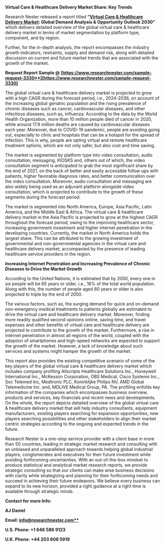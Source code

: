 ﻿**Virtual Care & Healthcare Delivery Market Share: Key Trends**

Research Nester released a report titled **“[Virtual Care & Healthcare Delivery Market](https://www.researchnester.com/reports/virtual-care-healthcare-delivery-market/3330): Global Demand Analysis & Opportunity Outlook 2030”** which delivers detailed overview of the global virtual care & healthcare delivery market in terms of market segmentation by platform type, component, and by region. 

Further, for the in-depth analysis, the report encompasses the industry growth indicators, restraints, supply and demand risk, along with detailed discussion on current and future market trends that are associated with the growth of the market.

**Request Report Sample @ [https://www.researchnester.com/sample-request-3330**](https://www.researchnester.com/sample-request-3330)**

The global virtual care & healthcare delivery market is projected to grow with a high CAGR during the forecast period, i.e., 2024-2036, on account of the increasing global geriatric population and the rising prevalence of chronic diseases such as cancer, cardiovascular diseases, and other infectious diseases, such as, influenza. According to the data by the World Health Organization, more than 10 million people died of cancer in 2020, while around 17.9 million deaths are caused by cardiovascular diseases each year. Moreover, due to COVID-19 pandemic, people are avoiding going out, especially to clinic and hospitals that can be a hotspot for the spread of infection. This is why, people are opting virtual and remote healthcare treatment options, which are not only safer, but also cost and time saving.

The market is segmented by platform type into video consultation, audio consultation, messaging, KIOSKS and, others out of which, the video consultation segment is anticipated to grab the most significant share by the end of 2021, on the back of better and easily accessible follow ups with patients, higher favorable diagnosis rates, and better communication over the video consultation. Moreover, audio consultation and messaging are also widely being used as an adjuvant platform alongside video consultation, which is projected to contribute to the growth of these segments during the forecast period.

The market is segmented into North America, Europe, Asia Pacific, Latin America, and the Middle East & Africa. The virtual care & healthcare delivery market in the Asia Pacific is projected to grow at the highest CAGR throughout the forecast period, owing to the improving healthcare sector, increasing government investment and higher internet penetration in the developing countries. Currently, the market in North America holds the largest share. This can be attributed to the growing investment of governmental and non-governmental agencies in the virtual care and healthcare delivery market, accompanied by the presence of leading healthcare service providers in the region.

**Increasing Internet Penetration and Increasing Prevalence of Chronic Diseases to Drive the Market Growth**

According to the United Nations, it is estimated that by 2050, every one in six people will be 65 years or older, i.e., 16% of the total world population. Along with this, the number of people aged 80 years or older is also projected to triple by the end of 2050.

The various factors, such as, the surging demand for quick and on-demand non-emergency medical treatments to patients globally are estimated to drive the virtual care and healthcare delivery market. Moreover, finding more readily qualified second opinions online, saving time, and travel expenses and other benefits of virtual care and healthcare delivery are projected to contribute to the growth of the market. Furthermore, a rise in internet penetration in almost all regions of the world, coupled with the adoption of smartphones and high-speed networks are expected to support the growth of the market. However, a lack of knowledge about such services and systems might hamper the growth of the market.

This report also provides the existing competitive scenario of some of the key players of the global virtual care & healthcare delivery market which includes company profiling Allscripts Healthcare Solutions Inc., Honeywell International Inc., McKesson Corporation, OBS Medical, Cisco Systems Inc., Soc Telemed Inc, Medtronic PLC, Koninklijke Philips NV, AMD Global Telemedicine Inc. and, MDLIVE Medical Group, PA. The profiling enfolds key information of the companies which encompasses business overview, products and services, key financials and recent news and developments. On the whole, the report depicts detailed overview of the global virtual care & healthcare delivery market that will help industry consultants, equipment manufacturers, existing players searching for expansion opportunities, new players searching possibilities and other stakeholders to align their market centric strategies according to the ongoing and expected trends in the future.

Research Nester is a one-stop service provider with a client base in more than 50 countries, leading in strategic market research and consulting with an unbiased and unparalleled approach towards helping global industrial players, conglomerates and executives for their future investment while avoiding forthcoming uncertainties. With an out-of-the-box mindset to produce statistical and analytical market research reports, we provide strategic consulting so that our clients can make wise business decisions with clarity while strategizing and planning for their forthcoming needs and succeed in achieving their future endeavors. We believe every business can expand to its new horizon, provided a right guidance at a right time is available through strategic minds. 

**Contact for more Info:**

**AJ Daniel**

**Email: [info@researchnester.com**](mailto:info@researchnester.com)**

**U.S. Phone: +1 646 586 9123** 

**U.K. Phone: +44 203 608 5919**


